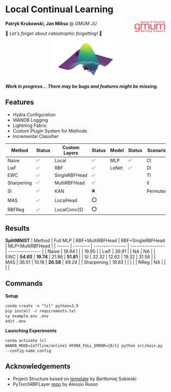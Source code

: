 # Local Continual Learning
<p align="right"><img style="float: right;" src="gmum.png" alt="logo" width="100"/></p>

**Patryk Krukowski, Jan Miksa** @ *GMUM JU*

🚀 *Let's forget about catastrophic forgetting!* 🚀

<p align="center"><img src="rbf.png" alt="rbf" width="200"/></p>

***Work in progress... There may be bugs and features might be missing.***

## Features
- Hydra Configuration
- WANDB Logging
- Lightning Fabric
- Custom Plugin System for Methods
- Incremental Classifier

| Method | Status | Custom Layers | Status | Model | Status | Scenario | Status | Dataset | Status |
| ------ | -- | ------ | -- | ------ | -- | ------ | -- | ------ | -- |
| Naive | ✅ | Local | ✅ | MLP | ✅ | CI | ✅ | MNIST | ✅ |
| LwF | ✅ | RBF | ✅ | LeNet | ✅ | DI | ✅ | ImageNet | ✅ |
| EWC | ✅ | SingleRBFHead | ✅ | | | TI | ✅ | CIFAR100 | ✅ |
| Sharpening | ✅ | MultiRBFHead | ✅ | | | II | ✅ | TinyImageNet | ✅ |
| SI | ✅ | KAN | ❌ | | | Permuted | ⭕️ |
| MAS | ✅ | LocalHead | ⭕️ |
| RBFReg | ✅ | LocalConv2D | ⭕️ |

## Results
**SplitMNIST**
| Method | Full MLP | RBF+MultiRBFHead | RBF+SingleRBFHead | MLP+MultiRBFHead |
| ------ | -------- | ---------------- | ----------------- | ---------------- |
| Naive | *19.94* | | | 19.95 |
| LwF | *39.91* | | NA | NA |
| EWC | ***54.65*** | **19.74** | 21.86 | **51.81** |
| SI | *32.32* | 12.62 | 19.32 | 31.56 |
| MAS | 36.51 | 10.18 | **26.58** | *49.24* |
| Sharpening | *19.93* | | | |
| NReg | NA | | | |

## Commands
**Setup**
```
conda create -n "lcl" python=3.9
pip install -r requirements.txt
cp example.env .env
edit .env
```

**Launching Experiments**
```
conda activate lcl
WANDB_MODE={offline/online} HYDRA_FULL_ERROR={0/1} python src/main.py --config-name config 
```

## Acknowledgements
- Project Structure based on [template](https://github.com/sobieskibj/templates/tree/master) by Bartłomiej Sobieski
- PyTorchRBFLayer [repo](https://github.com/rssalessio/PytorchRBFLayer) by Alessio Russo
